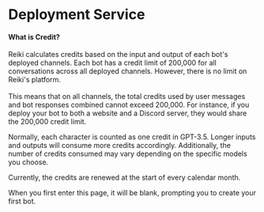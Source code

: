 # Deployment Service

#### What is Credit?

Reiki calculates credits based on the input and output of each bot's deployed channels.  Each bot has a credit limit of 200,000 for all conversations across all deployed channels. However, there is no limit on Reiki's platform. \
\
This means that on all channels, the total credits used by user messages and bot responses combined cannot exceed 200,000. For instance, if you deploy your bot to both a website and a Discord server, they would share the 200,000 credit limit.

Normally, each character is counted as one credit in GPT-3.5. Longer inputs and outputs will consume more credits accordingly. Additionally, the number of credits consumed may vary depending on the specific models you choose.

Currently, the credits are renewed at the start of every calendar month.

When you first enter this page, it will be blank, prompting you to create your first bot.
